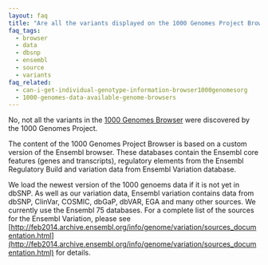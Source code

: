 ```yaml
---
layout: faq
title: "Are all the variants displayed on the 1000 Genomes Project Browser discovered by the project?"
faq_tags:
  - browser
  - data
  - dbsnp
  - ensembl
  - source
  - variants
faq_related:
  - can-i-get-individual-genotype-information-browser1000genomesorg
  - 1000-genomes-data-available-genome-browsers
---
```


No, not all the variants in the [1000 Genomes Browser](http://browser.1000genomes.org) were discovered by the 1000 Genomes Project.  

The content of the 1000 Genomes Project Browser is based on a custom version of the Ensembl browser. These databases contain the Ensembl core features (genes and transcripts), regulatory elements from the Ensembl Regulatory Build and variation data from Ensembl Variation database.

We load the newest version of the 1000 genoems data if it is not yet in dbSNP.  As well as our variation data, Ensembl variation contains data from dbSNP, ClinVar, COSMIC, dbGaP, dbVAR, EGA and many other sources. We currently use the Ensembl 75 databases. For a complete list of the sources for the Ensembl Variation, please see [http://feb2014.archive.ensembl.org/info/genome/variation/sources_documentation.html](http://feb2014.archive.ensembl.org/info/genome/variation/sources_documentation.html) for details.
